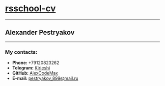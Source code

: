 # [ rsschool-cv](https://roling-scopes-school)
***
## Alexander Pestryakov 
***
### My contacts:
* **Phone:** +79120823262
* **Telegram:** [Kirieshi](https://t.me/Kirieshi)
* **GitHub:** [AlexCodeMax](https://github.com/AlexCodeMax)
* **E-mail:** [pestryakov_899@mail.ru](https://mail.ru)


